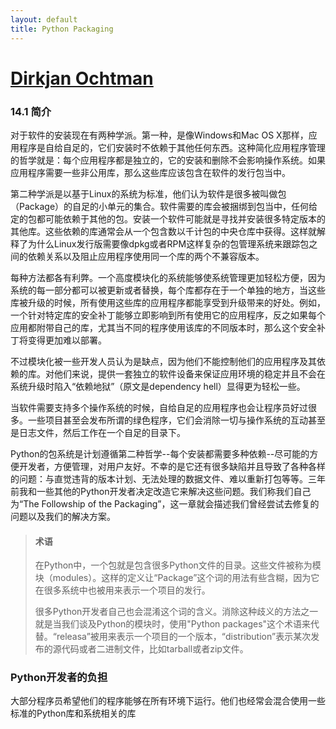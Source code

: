 ```yaml
---
layout: default
title: Python Packaging
---
```


# [Dirkjan Ochtman](packaging.html#Tarek-Ziadé)


### 14.1 简介
对于软件的安装现在有两种学派。第一种，是像Windows和Mac OS X那样，应用程序是自给自足的，它们安装时不依赖于其他任何东西。这种简化应用程序管理的哲学就是：每个应用程序都是独立的，它的安装和删除不会影响操作系统。如果应用程序需要一些非公用库，那么这些库应该包含在软件的发行包当中。

第二种学派是以基于Linux的系统为标准，他们认为软件是很多被叫做包（Package）的自足的小单元的集合。软件需要的库会被捆绑到包当中，任何给定的包都可能依赖于其他的包。安装一个软件可能就是寻找并安装很多特定版本的其他库。这些依赖的库通常会从一个包含数以千计包的中央仓库中获得。这样就解释了为什么Linux发行版需要像dpkg或者RPM这样复杂的包管理系统来跟踪包之间的依赖关系以及阻止应用程序使用同一个库的两个不兼容版本。

每种方法都各有利弊。一个高度模块化的系统能够使系统管理更加轻松方便，因为系统的每一部分都可以被更新或者替换，每个库都存在于一个单独的地方，当这些库被升级的时候，所有使用这些库的应用程序都能享受到升级带来的好处。例如，一个针对特定库的安全补丁能够立即影响到所有使用它的应用程序，反之如果每个应用都附带自己的库，尤其当不同的程序使用该库的不同版本时，那么这个安全补丁将变得更加难以部署。

不过模块化被一些开发人员认为是缺点，因为他们不能控制他们的应用程序及其依赖的库。对他们来说，提供一套独立的软件设备来保证应用环境的稳定并且不会在系统升级时陷入“依赖地狱”（原文是dependency hell）显得更为轻松一些。

当软件需要支持多个操作系统的时候，自给自足的应用程序也会让程序员好过很多。一些项目甚至会发布所谓的绿色程序，它们会消除一切与操作系统的互动甚至是日志文件，然后工作在一个自足的目录下。

Python的包系统是计划遵循第二种哲学--每个安装都需要多种依赖--尽可能的方便开发者，方便管理，对用户友好。不幸的是它还有很多缺陷并且导致了各种各样的问题：与直觉违背的版本计划、无法处理的数据文件、难以重新打包等等。三年前我和一些其他的Python开发者决定改造它来解决这些问题。我们称我们自己为“The Followship of the Packaging”，这一章就会描述我们曾经尝试去修复的问题以及我们的解决方案。

> #### 术语
> 在Python中，一个包就是包含很多Python文件的目录。这些文件被称为模块（modules）。这样的定义让“Package”这个词的用法有些含糊，因为它在很多系统中也被用来表示一个项目的发行。
> 
> 很多Python开发者自己也会混淆这个词的含义。消除这种歧义的方法之一就是当我们谈及Python的模块时，使用"Python packages"这个术语来代替。“releasa”被用来表示一个项目的一个版本，“distribution”表示某次发布的源代码或者二进制文件，比如tarball或者zip文件。

### Python开发者的负担
大部分程序员希望他们的程序能够在所有环境下运行。他们也经常会混合使用一些标准的Python库和系统相关的库
